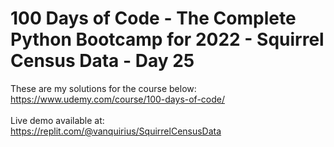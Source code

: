 # 100 Days of Code - The Complete Python Bootcamp for 2022 - Squirrel Census Data - Day 25

These are my solutions for the course below:<br>
https://www.udemy.com/course/100-days-of-code/<br>
<br>
Live demo available at:<br>
https://replit.com/@vanquirius/SquirrelCensusData<br>
